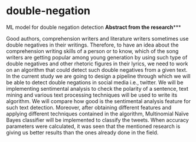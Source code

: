 # double-negation
ML model for double negation detection
****************Abstract from the research*******************

Good authors, comprehension writers and literature writers sometimes use double negatives in their writings. Therefore, to have an
idea about the comprehension writing skills of a person or to know,
which of the song writers are getting popular among young generation by using such type of double negatives and other rhetoric
figures in their lyrics, we need to work on an algorithm that could
detect such double negatives from a given text. In the current study
we are going to design a pipeline through which we will be able to
detect double negations in social media i.e., twitter. We will be implementing sentimental analysis to check the polarity of a sentence,
text mining and various text processing techniques will be used to
write its algorithm. We will compare how good is the sentimental
analysis feature for such text detection. Moreover, after obtaining
different features and applying different techniques contained in
the algorithm, Multinomial Naïve Bayes classifier will be implemented to classify the tweets. When accuracy parameters were
calculated, it was seen that the mentioned research is giving us
better results than the ones already done in the field.
